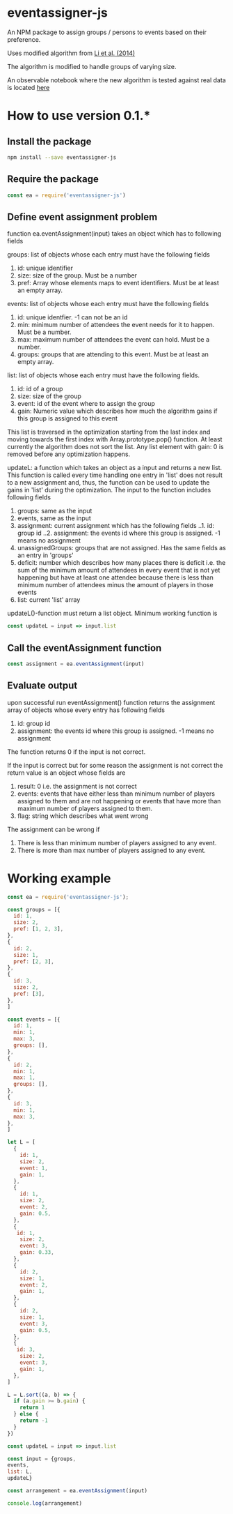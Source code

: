 # eventassigner-js
An NPM package to assign groups / persons to events based on their preference. 

Uses modified algorithm from [Li et al. (2014)](https://www.cs.ucsb.edu/~klee/papers/On_Social_Event_Organization_papers.pdf)

The algorithm is modified to handle groups of varying size. 

An observable notebook where the new algorithm is tested against real data is located [here](https://observablehq.com/@altesmi/event-assignment-with-real-data)

# How to use version 0.1.*

## Install the package

```Bash
npm install --save eventassigner-js
```

## Require the package 

```javascript
const ea = require('eventassigner-js')
```

## Define event assignment problem

function ea.eventAssignment(input) takes an object which has to following fields

groups: list of objects whose each entry must have the following fields 
1. id: unique identifier
2. size: size of the group. Must be a number
3. pref: Array whose elements maps to event identifiers. Must be at least an empty array.

events: list of objects whose each entry must have the following fields
1. id: unique identfier. -1 can not be an id
2. min: minimum number of attendees the event needs for it to happen. Must be a number.
3. max: maximum number of attendees the event can hold. Must be a number.
4. groups: groups that are attending to this event. Must be at least an empty array.

list: list of objects whose each entry must have the following fields. 
1. id: id of a group
2. size: size of the group
3. event: id of the event where to assign the group
4. gain: Numeric value which describes how much the algorithm gains if this group is assigned to this event

This list is traversed in the optimization starting from the last index and moving towards the first index with
Array.prototype.pop() function. At least currently the algorithm does not sort the list. Any list element with gain: 0
is removed before any optimization happens.

updateL: a function which takes an object as a input and returns a new list. This function is called every time handling one entry in 'list'
does not result to a new assignment and, thus, the function can be used to update the gains in 'list' during the optimization. The input to the function
includes following fields
1. groups: same as the input 
2. events, same as the input
3. assignment: current assignment which has the following fields
..1.  id: group id
..2. assignment: the events id where this group is assigned. -1 means no assignment
4. unassignedGroups: groups that are not assigned. Has the same fields as an entry in 'groups'
5. deficit: number which describes how many places there is deficit i.e. the sum of the minimum amount of attendees in every event that is not yet happening but have at least one attendee because there is less than minimum number of attendees minus the amount of players in those events
6. list: current 'list' array

updateL()-function must return a list object. Minimum working function is

```javascript
const updateL = input => input.list
```
## Call the eventAssignment function

```javascript
const assignment = ea.eventAssignment(input)
```

## Evaluate output

upon successful run eventAssignment() function returns the assignment array of objects whose every entry has following fields
1.  id: group id
2. assignment: the events id where this group is assigned. -1 means no assignment

The function returns 0 if the input is not correct. 

If the input is correct but for some reason the assignment is not correct the return value
is an object whose fields are
1. result: 0 i.e. the assignment is not correct
2. events: events that have either less than minimum number of players assigned to them and are not happening or events that have more than maximum number of players assigned to them.
3. flag: string which describes what went wrong

The assignment can be wrong if
1. There is less than minimum number of players assigned to any event.
2. There is more than max number of players assigned to any event.

# Working example

```javascript
const ea = require('eventassigner-js');

const groups = [{
  id: 1,
  size: 2,
  pref: [1, 2, 3],
},
{
  id: 2,
  size: 1,
  pref: [2, 3],
},
{
  id: 3,
  size: 2,
  pref: [3],
},
]

const events = [{
  id: 1,
  min: 1,
  max: 3,
  groups: [],
},
{
  id: 2,
  min: 1,
  max: 1,
  groups: [],
},
{
  id: 3,
  min: 1,
  max: 3,
},
]

let L = [
  {
    id: 1,
    size: 2,
    event: 1,
    gain: 1,
  },
  {
    id: 1,
    size: 2,
    event: 2,
    gain: 0.5,
  },
  {
   id: 1,
    size: 2,
    event: 3,
    gain: 0.33,
  },
  {
    id: 2,
    size: 1,
    event: 2,
    gain: 1,
  },
  {
    id: 2,
    size: 1,
    event: 3,
    gain: 0.5,
  },
  {
   id: 3,
    size: 2,
    event: 3,
    gain: 1,
  },
]

L = L.sort((a, b) => {
  if (a.gain >= b.gain) {
    return 1
  } else {
    return -1
  }
})

const updateL = input => input.list

const input = {groups,
events,
list: L,
updateL}

const arrangement = ea.eventAssignment(input)

console.log(arrangement)
```